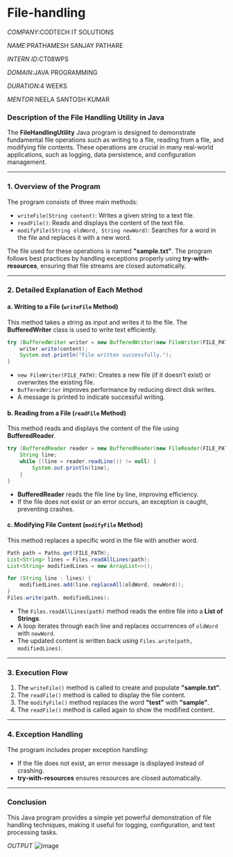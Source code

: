 # File-handling

*COMPANY*:CODTECH IT SOLUTIONS

*NAME*:PRATHAMESH SANJAY PATHARE

*INTERN ID*:CT08WPS

*DOMAIN*:JAVA PROGRAMMING

*DURATION*:4 WEEKS

*MENTOR*:NEELA SANTOSH KUMAR

### **Description of the File Handling Utility in Java**

The **FileHandlingUtility** Java program is designed to demonstrate fundamental file operations such as writing to a file, reading from a file, and modifying file contents. These operations are crucial in many real-world applications, such as logging, data persistence, and configuration management.

---

### **1. Overview of the Program**
The program consists of three main methods:
- `writeFile(String content)`: Writes a given string to a text file.
- `readFile()`: Reads and displays the content of the text file.
- `modifyFile(String oldWord, String newWord)`: Searches for a word in the file and replaces it with a new word.

The file used for these operations is named **"sample.txt"**. The program follows best practices by handling exceptions properly using **try-with-resources**, ensuring that file streams are closed automatically.

---

### **2. Detailed Explanation of Each Method**

#### **a. Writing to a File (`writeFile` Method)**
This method takes a string as input and writes it to the file. The **BufferedWriter** class is used to write text efficiently. 

```java
try (BufferedWriter writer = new BufferedWriter(new FileWriter(FILE_PATH))) {
    writer.write(content);
    System.out.println("File written successfully.");
}
```
- `new FileWriter(FILE_PATH)`: Creates a new file (if it doesn’t exist) or overwrites the existing file.
- `BufferedWriter` improves performance by reducing direct disk writes.
- A message is printed to indicate successful writing.

#### **b. Reading from a File (`readFile` Method)**
This method reads and displays the content of the file using **BufferedReader**.

```java
try (BufferedReader reader = new BufferedReader(new FileReader(FILE_PATH))) {
    String line;
    while ((line = reader.readLine()) != null) {
        System.out.println(line);
    }
}
```
- **BufferedReader** reads the file line by line, improving efficiency.
- If the file does not exist or an error occurs, an exception is caught, preventing crashes.

#### **c. Modifying File Content (`modifyFile` Method)**
This method replaces a specific word in the file with another word.

```java
Path path = Paths.get(FILE_PATH);
List<String> lines = Files.readAllLines(path);
List<String> modifiedLines = new ArrayList<>();

for (String line : lines) {
    modifiedLines.add(line.replaceAll(oldWord, newWord));
}
Files.write(path, modifiedLines);
```
- The `Files.readAllLines(path)` method reads the entire file into a **List of Strings**.
- A loop iterates through each line and replaces occurrences of `oldWord` with `newWord`.
- The updated content is written back using `Files.write(path, modifiedLines)`.

---

### **3. Execution Flow**
1. The `writeFile()` method is called to create and populate **"sample.txt"**.
2. The `readFile()` method is called to display the file content.
3. The `modifyFile()` method replaces the word **"test"** with **"sample"**.
4. The `readFile()` method is called again to show the modified content.

---

### **4. Exception Handling**
The program includes proper exception handling:
- If the file does not exist, an error message is displayed instead of crashing.
- **try-with-resources** ensures resources are closed automatically.

---

### **Conclusion**
This Java program provides a simple yet powerful demonstration of file handling techniques, making it useful for logging, configuration, and text processing tasks.

*OUTPUT*
![image](https://github.com/user-attachments/assets/9983472a-3176-4fe9-8490-7b5003f3e15d)
